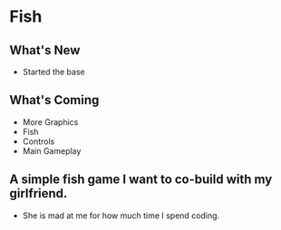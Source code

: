 # Fish

## What's New
* Started the base

## What's Coming
* More Graphics
* Fish
* Controls
* Main Gameplay

## A simple fish game I want to co-build with my girlfriend.
* She is mad at me for how much time I spend coding. 
